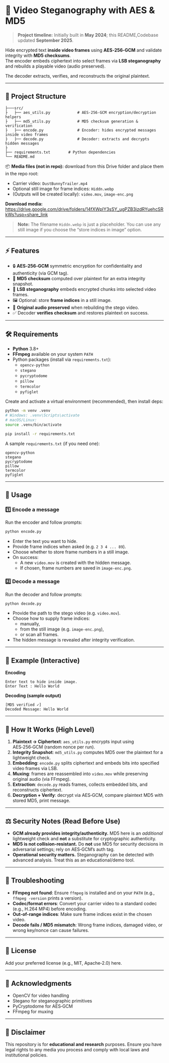 # 🔐 Video Steganography with AES & MD5
> **Project timeline:** Initially built in **May 2024**; this README,Codebase updated **September 2025**.


Hide encrypted text **inside video frames** using **AES‑256‑GCM** and validate integrity with **MD5 checksums**.  
The encoder embeds ciphertext into select frames via **LSB steganography** and rebuilds a playable video (audio preserved).  

The decoder extracts, verifies, and reconstructs the original plaintext.

---

## 📂 Project Structure
```
├───src/
├   ├── aes_utils.py            # AES‑256‑GCM encryption/decryption helpers
├   ├── md5_utils.py            # MD5 checksum generation & verification
├   ├── encode.py               # Encoder: hides encrypted messages inside video frames
├   ├── decode.py               # Decoder: extracts and decrypts hidden messages
├
├── requirements.txt        # Python dependencies
└── README.md
```

📦 **Media files (not in repo):** download from this Drive folder and place them in the repo root:
- Carrier video: `DustBunnyTrailer.mp4`
- Optional still image for frame indices: `Hiddn.webp`
- (Outputs will be created locally): `video.mov`, `image-enc.png`

**Download media:**  
<https://drive.google.com/drive/folders/14fXWpIY3sSY_ugPZB3izdRYuehcSRkWs?usp=share_link>

> **Note:** The filename `Hiddn.webp` is just a placeholder. You can use any still image if you choose the “store indices in image” option.

---

## ⚡ Features

- 🔒 **AES‑256‑GCM** symmetric encryption for confidentiality and authenticity (via GCM tag).
- 🧮 **MD5 checksum** computed over plaintext for an extra integrity snapshot.
- 🧬 **LSB steganography** embeds encrypted chunks into selected video frames.
- 🖼️ Optional: store **frame indices** in a still image.
- 🎵 **Original audio preserved** when rebuilding the stego video.
- ✅ Decoder **verifies checksum** and restores plaintext on success.

---

## 🛠 Requirements

- **Python** 3.8+
- **FFmpeg** available on your system `PATH`
- Python packages (install via `requirements.txt`):
  - `opencv-python`
  - `stegano`
  - `pycryptodome`
  - `pillow`
  - `termcolor`
  - `pyfiglet`

Create and activate a virtual environment (recommended), then install deps:

```bash
python -m venv .venv
# Windows: .venv\Scripts\activate
# macOS/Linux:
source .venv/bin/activate

pip install -r requirements.txt
```

A sample `requirements.txt` (if you need one):

```
opencv-python
stegano
pycryptodome
pillow
termcolor
pyfiglet
```

---

## 🚀 Usage

### 1️⃣ Encode a message
Run the encoder and follow prompts:

```bash
python encode.py
```
- Enter the text you want to hide.
- Provide frame indices when asked (e.g. `2 3 4 ... 89`).
- Choose whether to store frame numbers in a still image.
- On success:
  - A new `video.mov` is created with the hidden message.
  - If chosen, frame numbers are saved in `image-enc.png`.

### 2️⃣ Decode a message
Run the decoder and follow prompts:

```bash
python decode.py
```
- Provide the path to the stego video (e.g. `video.mov`).
- Choose how to supply frame indices:
  - manually,
  - from the still image (e.g. `image-enc.png`),
  - or scan all frames.
- The hidden message is revealed after integrity verification.

---

## 🎯 Example (Interactive)

**Encoding**
```
Enter text to hide inside image.
Enter Text : Hello World
```

**Decoding (sample output)**
```
[MD5 verified ✓]
Decoded Message: Hello World
```

---

## 🧩 How It Works (High Level)

1. **Plaintext → Ciphertext**: `aes_utils.py` encrypts input using AES‑256‑GCM (random nonce per run).  
2. **Integrity Snapshot**: `md5_utils.py` computes MD5 over the plaintext for a lightweight check.  
3. **Embedding**: `encode.py` splits ciphertext and embeds bits into specified video frames via LSB.  
4. **Muxing**: frames are reassembled into `video.mov` while preserving original audio (via FFmpeg).  
5. **Extraction**: `decode.py` reads frames, collects embedded bits, and reconstructs ciphertext.  
6. **Decryption + Verify**: decrypt via AES‑GCM, compare plaintext MD5 with stored MD5, print message.

---

## ⚖️ Security Notes (Read Before Use)

- **GCM already provides integrity/authenticity.** MD5 here is an *additional* lightweight check and **not** a substitute for cryptographic authenticity.  
- **MD5 is not collision‑resistant.** Do **not** use MD5 for security decisions in adversarial settings; rely on AES‑GCM’s auth tag.  
- **Operational security matters.** Steganography can be detected with advanced analysis. Treat this as an educational/demo tool.

---

## 🧪 Troubleshooting

- **FFmpeg not found**: Ensure `ffmpeg` is installed and on your `PATH` (e.g., `ffmpeg -version` prints a version).  
- **Codec/format errors**: Convert your carrier video to a standard codec (e.g., H.264 MP4) before encoding.  
- **Out-of-range indices**: Make sure frame indices exist in the chosen video.  
- **Decode fails / MD5 mismatch**: Wrong frame indices, damaged video, or wrong key/nonce can cause failures.

---

## 📜 License

Add your preferred license (e.g., MIT, Apache‑2.0) here.

---

## 🙏 Acknowledgments

- OpenCV for video handling
- Stegano for steganographic primitives
- PyCryptodome for AES‑GCM
- FFmpeg for muxing

---

## 📣 Disclaimer

This repository is for **educational and research** purposes. Ensure you have legal rights to any media you process and comply with local laws and institutional policies.
